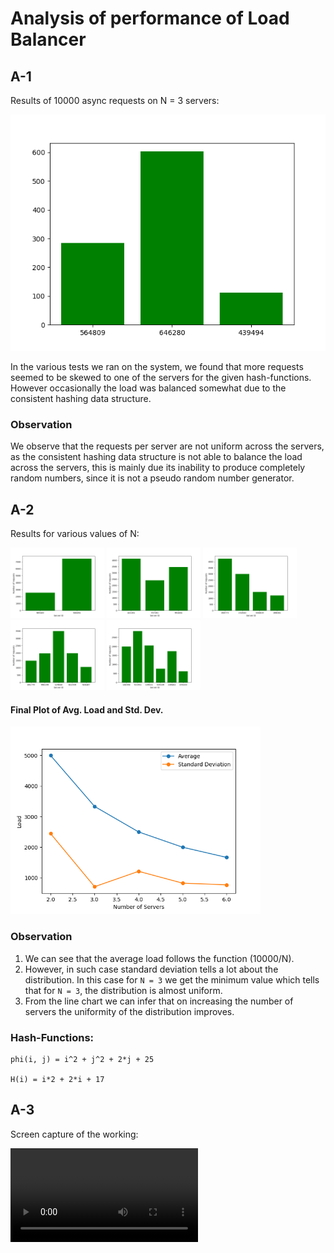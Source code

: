 # Analysis of performance of Load Balancer

## A-1

Results of 10000 async requests on N = 3 servers:

![Results](A-1.png)

In the various tests we ran on the system, we found that more requests seemed to be skewed to one of the servers for the given hash-functions. However occasionally the load was balanced somewhat due to the consistent hashing data structure.

### Observation
We observe that the requests per server are not uniform across the servers, as the consistent hashing data structure is not able to balance the load across the servers, this is mainly due its inability to produce completely random numbers, since it is not a pseudo random number generator.

## A-2

Results for various values of N:
<!-- {'989403': 2554, '500494': 7446}
{'422261': 4128, '707281': 2405, '991684': 3467}
{'358773': 4251, '232040': 2998, '666819': 1521, '498061': 1230}
{'491779': 1478, '996199': 1983, '129648': 3496, '822559': 1988, '926487': 1055}
{'130390': 1994, '721951': 2848, '139521': 2047, '319109': 764, '249462': 1732, '476433': 615} -->

<img src="A-2_2.png" alt="drawing" width="150"/>
<img src="A-2_3.png" alt="drawing" width="150"/>
<img src="A-2_4.png" alt="drawing" width="150"/>
<img src="A-2_5.png" alt="drawing" width="150"/>
<img src="A-2_6.png" alt="drawing" width="150"/>

#### Final Plot of Avg. Load and Std. Dev.

<img src="A-2_plot.png" alt="drawing" width="400"/>

### Observation
1. We can see that the average load follows the function (10000/N).
2. However, in such case standard deviation tells a lot about the distribution. In this case for `N = 3` we get the minimum value which tells that for `N = 3`, the distribution is almost uniform.
3. From the line chart we can infer that on increasing the number of servers the uniformity of the distribution improves.


### Hash-Functions:
    phi(i, j) = i^2 + j^2 + 2*j + 25
    
    H(i) = i*2 + 2*i + 17

## A-3

Screen capture of the working:

<video src='A-3.mp4'/>

## A-4

Results for various values of N:
<!-- {'735386': 6598, '386925': 3402}
{'799024': 2307, '364428': 6740, '801449': 953}
{'248218': 4533, '811261': 2560, '621471': 1625, '694817': 1282}
{'958883': 893, '629242': 3709, '858846': 3089, '594252': 814, '456300': 1495}
{'275154': 1710, '965412': 2354, '589207': 1864, '465655': 3162, '678576': 701, '554001': 209} -->

<img src="A-4_2.png" alt="drawing" width="150"/>
<img src="A-4_3.png" alt="drawing" width="150"/>
<img src="A-4_4.png" alt="drawing" width="150"/>
<img src="A-4_5.png" alt="drawing" width="150"/>
<img src="A-4_6.png" alt="drawing" width="150"/>

#### Final Plot of Avg. Load and Std. Dev.

<img src="A-4_plot.png" alt="drawing" width="400"/>

### Observation
1. We can see that the average load follows the function (10000/N).
2. However, in such case standard deviation tells a lot about the distribution. In this case for `N = 6` we get the minimum value which tells that for `N = 6`, the distribution is almost uniform.
3. From the line chart we can infer that on increasing the number of servers the uniformity of the distribution improves.
4. The alternate hash functions ensure a better distribution of values leading to more uniform load-balancing with higher number of servers.

### Hash-Functions:
    phi(i, j) = i^3 + 2*i + 15*j + 17
    
    H(i) = 5*i + 21